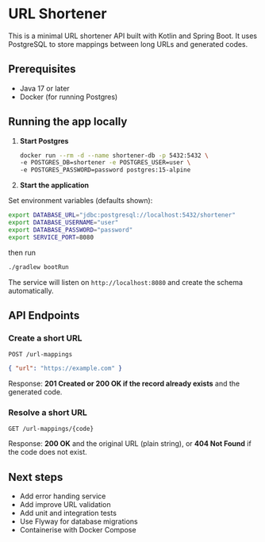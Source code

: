 # URL Shortener

This is a minimal URL shortener API built with Kotlin and Spring Boot. It uses PostgreSQL to store mappings between long URLs and generated codes.

## Prerequisites

- Java 17 or later
- Docker (for running Postgres)

## Running the app locally

1. **Start Postgres**

   ```bash
   docker run --rm -d --name shortener-db -p 5432:5432 \
   -e POSTGRES_DB=shortener -e POSTGRES_USER=user \
   -e POSTGRES_PASSWORD=password postgres:15-alpine
   ```

2. **Start the application**

Set environment variables (defaults shown):
   ```bash
   export DATABASE_URL="jdbc:postgresql://localhost:5432/shortener"
   export DATABASE_USERNAME="user"
   export DATABASE_PASSWORD="password"
   export SERVICE_PORT=8080
   ```
then run

   ```bash
   ./gradlew bootRun
   ```

The service will listen on `http://localhost:8080` and create the schema automatically.

## API Endpoints

### Create a short URL

`POST /url-mappings`

```json
{ "url": "https://example.com" }
```

Response: **201 Created or 200 OK if the record already exists** and the generated code.

### Resolve a short URL

`GET /url-mappings/{code}`

Response: **200 OK** and the original URL (plain string), or **404 Not Found** if the code does not exist.

## Next steps

- Add error handing service
- Add improve URL validation
- Add unit and integration tests
- Use Flyway for database migrations
- Containerise with Docker Compose
